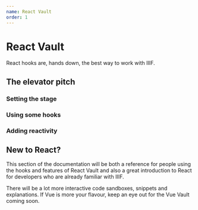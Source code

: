 ```yaml
---
name: React Vault
order: 1
---
```

# React Vault
React hooks are, hands down, the best way to work with IIIF.

## The elevator pitch

### Setting the stage
### Using some hooks
### Adding reactivity

## New to React?
This section of the documentation will be both a reference for people using the hooks and features
of React Vault and also a great introduction to React for developers who are already familiar with 
IIIF.

There will be a lot more interactive code sandboxes, snippets and explanations. If Vue is more your
flavour, keep an eye out for the Vue Vault coming soon.   
